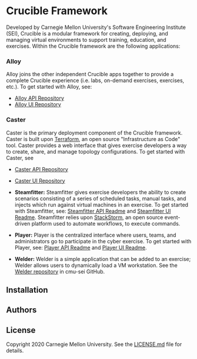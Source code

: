 # Crucible Framework

Developed by Carnegie Mellon University's Software Engineering Institute (SEI), Crucible is a modular framework for creating, deploying, and managing virtual environments to support training, education, and exercises. Within the Crucible framework are the following applications:

### Alloy

Alloy joins the other independent Crucible apps together to provide a complete Crucible experience (i.e. labs, on-demand exercises, exercises, etc.). To get started with Alloy, see: 
- [Alloy API Repository](https://github.com/cmu-sei/Alloy.Api)
- [Alloy UI Repository](https://github.com/cmu-sei/Alloy.ui)

### Caster
Caster is the primary deployment component of the Crucible framework. Caster is built upon [Terraform](https://www.terraform.io/), an open source "Infrastructure as Code" tool. Caster provides a web interface that gives exercise developers a way to create, share, and manage topology configurations. To get started with Caster, see
- [Caster API Repository](https://github.com/cmu-sei/Caster.Api)
- [Caster UI Repository](https://github.com/cmu-sei/Caster.Ui/blob/development/README.md)

- **Steamfitter:** Steamfitter gives exercise developers the ability to create scenarios consisting of a series of scheduled tasks, manual tasks, and injects which run against virtual machines in an exercise. To get started with Steamfitter, see: [Steamfitter API Readme](https://github.com/cmu-sei/Steamfitter.Api/blob/development/README.md) and [Steamfitter UI Readme](https://github.com/cmu-sei/Steamfitter.Ui/blob/development/README.md). Steamfitter relies upon [StackStorm](https://stackstorm.com/), an open source event-driven platform used to automate workflows, to execute commands. 
- **Player:** Player is the centralized interface where users, teams, and administrators go to participate in the cyber exercise. To get started with Player, see: [Player API Readme](https://github.com/cmu-sei/Player.Api/blob/development/README.md) and [Player UI Readme](https://github.com/cmu-sei/Player.Ui/blob/development/README.md).
- **Welder:** Welder is a simple application that can be added to an exercise; Welder allows users to dynamically load a VM workstation. See the [Welder repository](https://github.com/cmu-sei/Welder) in cmu-sei GitHub.

## Installation
<!--- I would like to get a high-level outline of installation steps and add them here. Perhaps link to more detailed How-To's in [SEI GitHub wiki](https://github.com/cmu-sei/crucible/wiki). --->

## Authors
<!--- What do you think of something like this: The Crucible Stack was built by the development team within the SEI's Mod/Sim and Exercises (MSE) Initiative. Contact them at: [crucible-devs@sei.cmu.edu](mailto:crucible-devs@sei.cmu.edu). I made that alias up. --->

## License
Copyright 2020 Carnegie Mellon University. See the [LICENSE.md](https://github.com/cmu-sei/crucible/blob/master/license.md) file for details.
